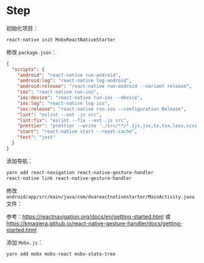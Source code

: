 # Step

初始化项目：

```bash
react-native init MobxReactNativeStarter
```

修改 `package.json`：

```json
{
  "scripts": {
    "android": "react-native run-android",
    "android:log": "react-native log-android",
    "android:release": "react-native run-android --variant release",
    "ios": "react-native run-ios",
    "ios:device": "react-native run-ios --device",
    "ios:log": "react-native log-ios",
    "ios:release": "react-native run-ios --configuration Release",
    "lint": "eslint --ext .js src",
    "lint:fix": "eslint --fix --ext .js src",
    "prettier": "prettier --write './src/**/*.{js,jsx,ts,tsx,less,scss,css}'",
    "start": "react-native start --reset-cache",
    "test": "jest"
  }
}
```

添加导航：

```bash
yarn add react-navigation react-native-gesture-handler
react-native link react-native-gesture-handler
```

修改 `android/app/src/main/java/com/dvareactnativestarter/MainActivity.java` 文件：

参考：https://reactnavigation.org/docs/en/getting-started.html 或 https://kmagiera.github.io/react-native-gesture-handler/docs/getting-started.html

添加 `Mobx.js`：

```bash
yarn add mobx mobx-react mobx-state-tree
```
